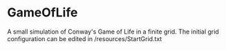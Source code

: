# GameOfLife

A small simulation of Conway's Game of Life in a finite grid. The initial grid configuration can be edited in /resources/StartGrid.txt
